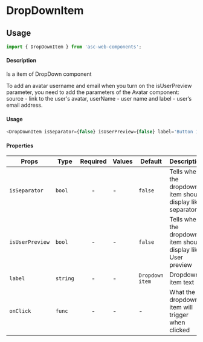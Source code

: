 # DropDownItem

## Usage

```js
import { DropDownItem } from 'asc-web-components';
```

#### Description

Is a item of DropDown component

To add an avatar username and email when you turn on the isUserPreview parameter, you need to add the parameters of the Avatar component: source - link to the user's avatar, userName - user name and label - user’s email address.

#### Usage

```js
<DropDownItem isSeparator={false} isUserPreview={false} label='Button 1' onClick={() => console.log('Button 1 clicked')} />
```

#### Properties

| Props              | Type     | Required | Values                      | Default        | Description                                                       |
| ------------------ | -------- | :------: | --------------------------- | -------------- | ----------------------------------------------------------------- |
| `isSeparator`      | `bool`   |    -     | -                           | `false`        | Tells when the dropdown item should display like separator        |
| `isUserPreview`    | `bool`   |    -     | -                           | `false`        | Tells when the dropdown item should display like User preview     |
| `label`            | `string` |    -     | -                           | `Dropdown item`| Dropdown item text                                                |
| `onClick`          | `func`   |    -     | -                           | -              | What the dropdown item will trigger when clicked                  |